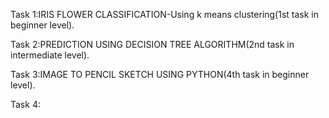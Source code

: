 Task 1:IRIS FLOWER CLASSIFICATION-Using k means clustering(1st task in beginner level).

Task 2:PREDICTION USING DECISION TREE ALGORITHM(2nd task in intermediate level).

Task 3:IMAGE TO PENCIL SKETCH USING PYTHON(4th task in beginner level).

Task 4:
